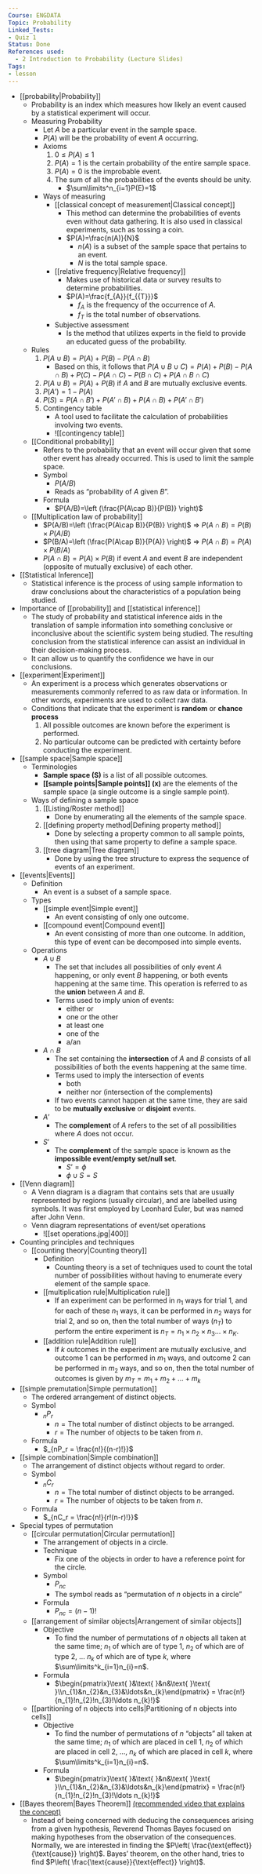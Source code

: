 ```yaml
---
Course: ENGDATA
Topic: Probability
Linked_Tests:
- Quiz 1
Status: Done
References used:
  - 2 Introduction to Probability (Lecture Slides)
Tags:
- lesson
---
```


- [[probability|Probability]]
	- Probability is an index which measures how likely an event caused by a statistical experiment will occur.
	- Measuring Probability
		- Let $A$ be a particular event in the sample space.
		- $P(A)$ will be the probability of event $A$ occurring.
		- Axioms
			1. $0\leq P(A)\leq 1$
			2. $P(A) = 1$ is the certain probability of the entire sample space.
			3. $P(A)=0$ is the improbable event.
			4. The sum of all the probabilities of the events should be unity.
				- $\sum\limits^n_{i=1}P(E)=1$
		- Ways of measuring
			- [[classical concept of measurement|Classical concept]]
				- This method can determine the probabilities of events even without data gathering. It is also used in classical experiments, such as tossing a coin.
				- $P(A)=\frac{n(A)}{N}$
					- $n(A)$ is a subset of the sample space that pertains to an event.
					- $N$ is the total sample space.
			- [[relative frequency|Relative frequency]]
				- Makes use of historical data or survey results to determine probabilities.
				- $P(A)=\frac{f_{A}}{f_{{T}}}$
					- $f_{A}$ is the frequency of the occurrence of $A$.
					- $f_{T}$ is the total number of observations.
			- Subjective assessment
				- Is the method that utilizes experts in the field to provide an educated guess of the probability.
	- Rules
		1. $P(A\cup B)=P(A)+P(B)-P(A\cap B)$
			- Based on this, it follows that $P(A\cup B\cup C)=P(A)+P(B)-P(A\cap B)+P(C)-P(A\cap C)-P(B\cap C)+P(A\cap B\cap C)$
		2. $P(A\cup B)=P(A)+P(B)$ if $A$ and $B$ are mutually exclusive events.
		3. $P(A’)=1-P(A)$
		4. $P(S)=P(A\cap B')+P(A'\cap B)+P(A\cap B)+P(A'\cap B')$
		5. Contingency table
			- A tool used to facilitate the calculation of probabilities involving two events.
			- ![[contingency table]]
	- [[Conditional probability]]
		- Refers to the probability that an event will occur given that some other event has already occurred. This is used to limit the sample space.
		- Symbol
			- $P(A/B)$
			- Reads as “probability of $A$ given $B$”.
		- Formula
			- $P(A/B)=\left (\frac{P(A\cap B)}{P(B)} \right)$
	- [[Multiplication law of probability]]
		- $P(A/B)=\left (\frac{P(A\cap B)}{P(B)} \right)$ => $P(A\cap B)=P(B)\times P(A/B)$
		- $P(B/A)=\left (\frac{P(A\cap B)}{P(A)} \right)$ => $P(A\cap B)=P(A)\times P(B/A)$
		- $P(A\cap B)=P(A)\times P(B)$ if event $A$ and event $B$ are independent (opposite of mutually exclusive) of each other.
- [[Statistical Inference]]
	- Statistical inference is the process of using sample information to draw conclusions about the characteristics of a population being studied.
- Importance of [[probability]] and [[statistical inference]]
	- The study of probability and statistical inference aids in the translation of sample information into something conclusive or inconclusive about the scientific system being studied. The resulting conclusion from the statistical inference can assist an individual in their decision-making process.
	- It can allow us to quantify the confidence we have in our conclusions.
- [[experiment|Experiment]]
	- An experiment is a process which generates observations or measurements commonly referred to as raw data or information. In other words, experiments are used to collect raw data.
	- Conditions that indicate that the experiment is **random** or **chance process**
		1. All possible outcomes are known before the experiment is performed.
		2. No particular outcome can be predicted with certainty before conducting the experiment.
- [[sample space|Sample space]]
	- Terminologies
		- **Sample space (S)** is a list of all possible outcomes.
		- **[[sample points|Sample points]] (x)** are the elements of the sample space (a single outcome is a single sample point).
	- Ways of defining a sample space
		1. [[Listing/Roster method]]
			- Done by enumerating all the elements of the sample space.
		2. [[defining property method|Defining property method]]
			- Done by selecting a property common to all sample points, then using that same property to define a sample space.
		3. [[tree diagram|Tree diagram]]
			- Done by using the tree structure to express the sequence of events of an experiment.
- [[events|Events]]
	- Definition
		- An event is a subset of a sample space.
	- Types
		- [[simple event|Simple event]]
			- An event consisting of only one outcome.
		- [[compound event|Compound event]]
			- An event consisting of more than one outcome. In addition, this type of event can be decomposed into simple events.
	- Operations
		- $A \cup B$
			- The set that includes all possibilities of only event $A$ happening, or only event $B$ happening, or both events happening at the same time. This operation is referred to as the **union** between $A$ and $B$.
			- Terms used to imply union of events:
				- either or
				- one or the other
				- at least one
				- one of the
				- a/an
		- $A \cap B$
			- The set containing the **intersection** of $A$ and $B$ consists of all possibilities of both the events happening at the same time.
			- Terms used to imply the intersection of events
				- both
				- neither nor (intersection of the complements)
			- If two events cannot happen at the same time, they are said to be **mutually exclusive** or **disjoint** events.
		- $A’$
			- The **complement** of $A$ refers to the set of all possibilities where $A$ does not occur.
		- $S’$
			- The **complement** of the sample space is known as the **impossible event/empty set/null set**.
				- $S’=\phi$
				- $\phi \cup S = S$
- [[Venn diagram]]
	- A Venn diagram is a diagram that contains sets that are usually represented by regions (usually circular), and are labelled using symbols. It was first employed by Leonhard Euler, but was named after John Venn.
	- Venn diagram representations of event/set operations
		- ![[set operations.jpg|400]]
- Counting principles and techniques
	- [[counting theory|Counting theory]]
		- Definition
			- Counting theory is a set of techniques used to count the total number of possibilities without having to enumerate every element of the sample space.
		- [[multiplication rule|Multiplication rule]]
			- If an experiment can be performed in $n_{1}$ ways for trial 1, and for each of these $n_1$ ways, it can be performed in $n_{2}$ ways for trial 2, and so on, then the total number of ways ($n_T$) to perform the entire experiment is $n_T = n_1 \times n_2 \times n_3 \ldots \times n_K$.
		- [[addition rule|Addition rule]]
			- If $k$ outcomes in the experiment are mutually exclusive, and outcome 1 can be performed in $m_1$ ways, and outcome $2$ can be performed in $m_2$ ways, and so on, then the total number of outcomes is given by $m_T=m_1+m_2+\ldots+m_k$
- [[simple premutation|Simple permutation]]
	- The ordered arrangement of distinct objects.
	- Symbol
		-  $_nP_r$
			- $n = \text{The total number of distinct objects to be arranged.}$
			- $r = \text{The number of objects to be taken from } n \text{.}$
	- Formula
		- $_{nP_r = \frac{n!}{(n-r)!}}$
- [[simple combination|Simple combination]]
	- The arrangement of distinct objects without regard to order.
	- Symbol
		- $_nC_r$
			- $n = \text{The total number of distinct objects to be arranged.}$
			- $r = \text{The number of objects to be taken from } n \text{.}$
	- Formula
		- $_{nC_r = \frac{n!}{r!(n-r)!}}$
- Special types of permutation
	- [[circular permutation|Circular permutation]]
		- The arrangement of objects in a circle.
		- Technique
			- Fix one of the objects in order to have a reference point for the circle.
		- Symbol
			- $P_{nc}$
			- The symbol reads as “permutation of $n$ objects in a circle”
		- Formula
			- $P_{nc}=(n-1)!$
	- [[arrangement of similar objects|Arrangement of similar objects]]
		- Objective
			- To find the number of permutations of $n$ objects all taken at the same time; $n_1$ of which are of type 1, $n_2$ of which are of type 2, $\ldots$ $n_k$ of which are of type $k$, where $\sum\limits^k_{i=1}n_{i}=n$.
		- Formula
			- $\begin{pmatrix}\text{ }&\text{ }&n&\text{ }\text{ }\\n_{1}&n_{2}&n_{3}&\ldots&n_{k}\end{pmatrix} = \frac{n!}{n_{1}!n_{2}!n_{3}!\ldots n_{k}!}$
	- [[partitioning of n objects into cells|Partitioning of n objects into cells]]
		- Objective
			- To find the number of permutations of $n$ “objects” all taken at the same time; $n_1$ of which are placed in cell 1, $n_2$ of which are placed in cell 2, …, $n_k$ of which are placed in cell $k$, where $\sum\limits^k_{i=1}n_{i}=n$.
		- Formula
			- $\begin{pmatrix}\text{ }&\text{ }&n&\text{ }\text{ }\\n_{1}&n_{2}&n_{3}&\ldots&n_{k}\end{pmatrix} = \frac{n!}{n_{1}!n_{2}!n_{3}!\ldots n_{k}!}$
- [[Bayes theorem|Bayes Theorem]] [(recommended video that explains the concept)](https://youtu.be/HZGCoVF3YvM?feature=shared)
	- Instead of being concerned with deducing the consequences arising from a given hypothesis, Reverend Thomas Bayes focused on making hypotheses from the observation of the consequences. Normally, we are interested in finding the $P\left( \frac{\text{effect}}{\text{cause}} \right)$. Bayes’ theorem, on the other hand, tries to find $P\left( \frac{\text{cause}}{\text{effect}} \right)$.